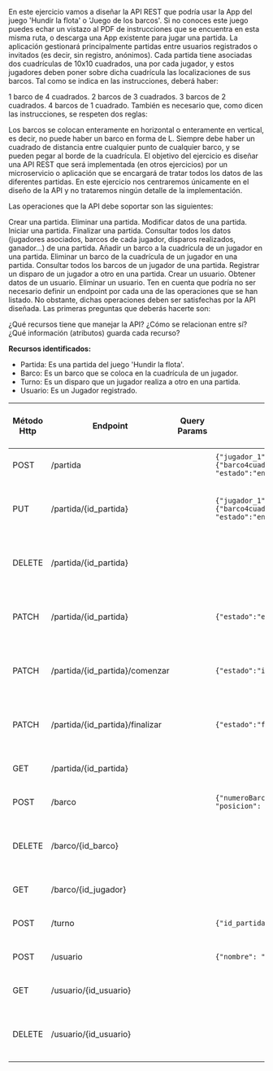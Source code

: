En este ejercicio vamos a diseñar la API REST que podría usar la App del juego 'Hundir la flota' o 'Juego de los barcos'. Si no conoces este juego puedes echar un vistazo al PDF de instrucciones que se encuentra en esta misma ruta, o descarga una App existente para jugar una partida. La aplicación gestionará principalmente partidas entre usuarios registrados o invitados (es decir, sin registro, anónimos). Cada partida tiene asociadas dos cuadrículas de 10x10 cuadrados, una por cada jugador, y estos jugadores deben poner sobre dicha cuadrícula las localizaciones de sus barcos. Tal como se indica en las instrucciones, deberá haber:

1 barco de 4 cuadrados.
2 barcos de 3 cuadrados.
3 barcos de 2 cuadrados.
4 barcos de 1 cuadrado.
También es necesario que, como dicen las instrucciones, se respeten dos reglas:

Los barcos se colocan enteramente en horizontal o enteramente en vertical, es decir, no puede haber un barco en forma de L.
Siempre debe haber un cuadrado de distancia entre cualquier punto de cualquier barco, y se pueden pegar al borde de la cuadrícula.
El objetivo del ejercicio es diseñar una API REST que será implementada (en otros ejercicios) por un microservicio o aplicación que se encargará de tratar todos los datos de las diferentes partidas. En este ejercicio nos centraremos únicamente en el diseño de la API y no trataremos ningún detalle de la implementación.

Las operaciones que la API debe soportar son las siguientes:

Crear una partida.
Eliminar una partida.
Modificar datos de una partida.
Iniciar una partida.
Finalizar una partida.
Consultar todos los datos (jugadores asociados, barcos de cada jugador, disparos realizados, ganador...) de una partida.
Añadir un barco a la cuadrícula de un jugador en una partida.
Eliminar un barco de la cuadrícula de un jugador en una partida.
Consultar todos los barcos de un jugador de una partida.
Registrar un disparo de un jugador a otro en una partida.
Crear un usuario.
Obtener datos de un usuario.
Eliminar un usuario.
Ten en cuenta que podría no ser necesario definir un endpoint por cada una de las operaciones que se han listado. No obstante, dichas operaciones deben ser satisfechas por la API diseñada. Las primeras preguntas que deberás hacerte son:

¿Qué recursos tiene que manejar la API?
¿Cómo se relacionan entre sí?
¿Qué información (atributos) guarda cada recurso?

**Recursos identificados:**
- Partida: Es una partida del juego 'Hundir la flota'.
- Barco: Es un barco que se coloca en la cuadrícula de un jugador.
- Turno: Es un disparo que un jugador realiza a otro en una partida.
- Usuario: Es un Jugador registrado.


| Método Http  | Endpoint                        | Query Params | Cuerpo JSON de la petición                                                                                                                                                      | Respuesta JSON de la petición                                                                                                                                                                                                                      | Códigos HTTP de respuesta posibles     |
|--------------|---------------------------------|--------------|---------------------------------------------------------------------------------------------------------------------------------------------------------------------------------|----------------------------------------------------------------------------------------------------------------------------------------------------------------------------------------------------------------------------------------------------|----------------------------------------|
| POST         | /partida                        |              | `{"jugador_1":"Paco","jugador_2":"hugo", "barcos":{"barco4cuadrados":2,"barcos3cuadrados":4,"barcos2cuadrados":6,"barcos1cuadrado":8}, "estado":"en espera"}`                   | `{   "id_partida": 1, "operacion_realizada": "creacion de partida", "resultado": "exito" }`                                                                                                                                                        | 200 OK, 400 Bad Request                |
| PUT          | /partida/{id_partida}           |              | `{"jugador_1":"Luis","jugador_2":"hugo@gmail.com", "barcos":{"barco4cuadrados":2,"barcos3cuadrados":4,"barcos2cuadrados":6,"barcos1cuadrado":8}, "estado":"en espera"}`         | `{   "operacion_realizada": "modificacion de partida", "resultado": "exito" }`                                                                                                                                                                     | 200 OK, 400 Bad Request, 404 Not Found |
| DELETE       | /partida/{id_partida}           |              |                                                                                                                                                                                 | `{   "operacion_realizada": "eliminacion de partida", "resultado": "exito" }`                                                                                                                                                                      | 200 OK, 400 Bad Request, 404 Not Found |
| PATCH        | /partida/{id_partida}           |              | `{"estado":"en juego"}`                                                                                                                                                         | `{   "operacion_realizada": "inicio de partida", "resultado": "exito" }`                                                                                                                                                                           | 200 OK, 400 Bad Request, 404 Not Found |
| PATCH        | /partida/{id_partida}/comenzar  |              | `{"estado":"iniciada"}`                                                                                                                                                         | `{   "operacion_realizada": "partida comenzada", "resultado": "exito" }`                                                                                                                                                                           | 200 OK, 400 Bad Request, 404 Not Found |
| PATCH        | /partida/{id_partida}/finalizar |              | `{"estado":"finalizada", "ganador":"Luis"}`                                                                                                                                     | `{   "operacion_realizada": "fin de partida", "resultado": "exito", "ganador":"Luis", "duracion_de_partida":"30 minutos" }`                                                                                                                        | 200 OK, 400 Bad Request, 404 Not Found |
| GET          | /partida/{id_partida}           |              |                                                                                                                                                                                 | `{   "id_partida": 1, "jugador_1":"Paco","jugador_2":"hugo", "barcos":{"barco4cuadrados":2,"barcos3cuadrados":4,"barcos2cuadrados":6,"barcos1cuadrado":8}, "estado":"finalizada","ganador":"Luis", "duracion_de_partida":"30 minutos" }`           | 200 OK, 404 Not Found                  |
| POST         | /barco                          |              | `{"numeroBarco": 1, "id_jugador": "Paco", "tipo_barco": "barco4cuadrados", "posicion": "A1,A2,A3,A4"}`                                                                          | `{   "numeroBarco": 1, "operacion_realizada": "adicion de barco", "resultado": "exito" }`                                                                                                                                                          | 200 OK, 400 Bad Request                |
| DELETE       | /barco/{id_barco}               |              |                                                                                                                                                                                 | `{   "operacion_realizada": "eliminacion de barco", "resultado": "exito" }`                                                                                                                                                                        | 200 OK, 400 Bad Request, 404 Not Found |
| GET          | /barco/{id_jugador}             |              |                                                                                                                                                                                 | `{   "id_jugador": "Paco", "barcos":{"barco4cuadrados":2,"barcos3cuadrados":4,"barcos2cuadrados":6,"barcos1cuadrado":8} }`                                                                                                                         | 200 OK, 404 Not Found                  |
| POST         | /turno                          |              | `{"id_partida": 1, "id_jugador": "Paco", "posicion": "A1"}`                                                                                                                     | `{   "id_turno": 1, "operacion_realizada": "disparo realizado", "resultado": "agua" }`                                                                                                                                                             | 200 OK, 400 Bad Request                |
| POST         | /usuario                        |              | `{"nombre": "Hugo", "apellido": "Mcpato", "email": "hugo@gmail.com"}`                                                                                                           | `{   "id_usuario": "hugo@gmail.com", "operacion_realizada": "creacion de usuario", "resultado": "exito" }`                                                                                                                                         | 200 OK, 400 Bad Request                |
| GET          | /usuario/{id_usuario}           |              |                                                                                                                                                                                 | `{   "id_usuario": "hugo@gmail.com", "nombre": "Hugo", "apellido": "Mcpato"}`                                                                                                                                                                      | 200 OK, 404 Not Found                  |
| DELETE       | /usuario/{id_usuario}           |              |                                                                                                                                                                                 | `{   "operacion_realizada": "eliminacion de usuario hugo@gmail.com", "resultado": "exito" }`                                                                                                                                                       | 200 OK, 400 Bad Request, 404 Not Found |